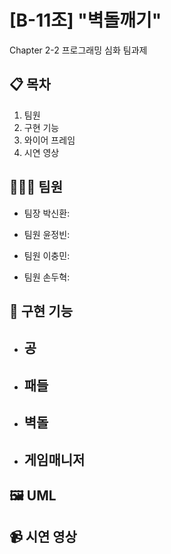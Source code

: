 # [B-11조] "벽돌깨기"
Chapter 2-2 프로그래밍 심화 팀과제

## 📋 목차
1. 팀원
2. 구현 기능
3. 와이어 프레임
4. 시연 영상

## 🧑‍🤝‍🧑 팀원
- 팀장 박신환: 
  
- 팀원 윤정빈: 
  
- 팀원 이충민: 
  
- 팀원 손두혁: 

## 📌 구현 기능
- 공
  -

- 패들
  - 
- 벽돌
  -

- 게임매니저
  - 
  


  
## 🖼 UML

## 📹 시연 영상

